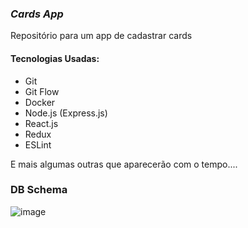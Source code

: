 ### _Cards App_

Repositório para um app de cadastrar cards

#### Tecnologias Usadas:

- Git
- Git Flow
- Docker
- Node.js (Express.js)
- React.js
- Redux
- ESLint

E mais algumas outras que aparecerão com o tempo....

### DB Schema

![image](https://user-images.githubusercontent.com/31391753/56854582-39672e00-690f-11e9-900b-33e77de177d5.png)
